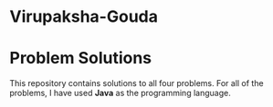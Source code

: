 # Virupaksha-Gouda
# Problem Solutions

This repository contains solutions to all four  problems. For all of the problems, I have used **Java** as the programming language.

